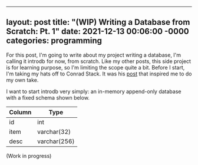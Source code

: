 ---
layout: post
title:  "(WIP) Writing a Database from Scratch: Pt. 1"
date:   2021-12-13 00:06:00 -0000
categories: programming
----

For this post, I'm going to write about my project writing a database,
I'm calling it introdb for now, from scratch. Like my other posts, this side
project is for learning purpose, so I'm limiting the scope quite a bit.
Before I start, I'm taking my hats off to Conrad Stack. It was his [post](https://cstack.github.io/db_tutorial/)
that inspired me to do my own take.

I want to start introdb very simply: an in-memory append-only database with
a fixed schema shown below.

| Column  | Type         |
|---------|--------------|
| id      | int          |
| item    | varchar(32)  |
| desc    | varchar(256) |

(Work in progress)

